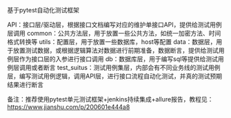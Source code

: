 基于pytest自动化测试框架

API：接口层/驱动层，根据接口文档编写对应的维护单接口API，提供给测试用例层调用
common：公共方法层，用于放置一些公共方法，如统一加密方法、时间格式转换等
utils：配置层，用于放置一些数据库，host等配置
data：数据层，用于放置测试数据，或根据逻辑算法对数据进行前期准备，数据断言，提供给测试用例层作为接口层的入参进行接口调用
db：数据库层，用于编写sql等提供给测试用例层调用或者断言
test_suitus：测试用例集层，内部会有不同业务线的测试用例层，编写测试用例逻辑，调用API层，进行接口流程自动化测试，并真的测试预期结果进行断言


备注：推荐使用pytest单元测试框架+jenkins持续集成+allure报告，教程见：https://www.jianshu.com/p/200601e444a8